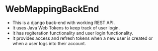 # WebMappingBackEnd

- This is a django back-end with working REST API. 
- It uses Java Web Tokens to keep track of user login.
- It has regiteration functionality and user login functionality.
- It provides access and refresh tokens when a new user is created or when a user logs into their account.  
